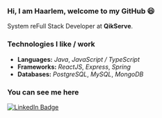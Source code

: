 ### Hi, I am Haarlem, welcome to my GitHub :satisfied:

System reFull Stack Developer at **QikServe**.

### Technologies I like / work

- **Languages:** _Java_, _JavaScript / TypeScript_
- **Frameworks:** _ReactJS_, _Express_, _Spring_
- **Databases:** _PostgreSQL_, _MySQL_, _MongoDB_

### You can see me here

[![LinkedIn Badge](https://img.shields.io/badge/-Haarlem%20Notoroberto-0077B5?style=flat-square&logo=linkedin&labelColor=0077B5)](https://www.linkedin.com/in/haarlem-notoroberto)
